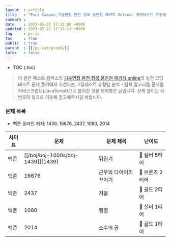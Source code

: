 ```yaml
---
layout  : article
title   : "Fast Campus_기술면접 완전 정복 올인원 패키지 Online: 코딩테스트 유형별 분석 - 탐욕 알고리즘"
summary : 
date    : 2023-02-27 17:11:08 +0900
updated : 2023-02-27 17:11:11 +0900
tag     : ps-js
toc     : true
public  : true
parent  : [[/ps-set/greedy]]
latex   : false
---
```

* TOC
{:toc}

> 이 글은 패스트 캠퍼스의 [기술면접 완전 정복 올인원 패키지 online](https://fastcampus.co.kr/dev_online_algo)의 실전 코딩테스트 문제 풀이에서 추천하는 코딩테스트 유형별 분석 - 탐욕 알고리즘 문제를 자바스크립트(JavaScript)으로 풀이한 것을 모아놓은 글입니다. 문제 풀이는 각 번호의 링크로 이동해 참고해주시길 바랍니다.

### 문제 목록

* 백준 온라인 저지: 1439, 16676, 2437, 1080, 2014

| 사이트 | 문제                                 | 문제 제목               | 난이도          |
| ------ | ------------------------------------ | ----------------------- | --------------- |
| 백준    | [[/boj/boj-1000s/boj-1439]]{1439} | 뒤집기 | 🥈 실버 5티어 |
| 백준    | 16676 | 근우의 다이어리 꾸미기 | 🥉 브론즈 2티어 |
| 백준    | 2437 | 저울 | 🥇 골드 2티어 |
| 백준    | 1080 | 행렬 | 🥈 실버 1티어 |
| 백준    | 2014 | 소수의 곱 | 🥇 골드 1티어 |
